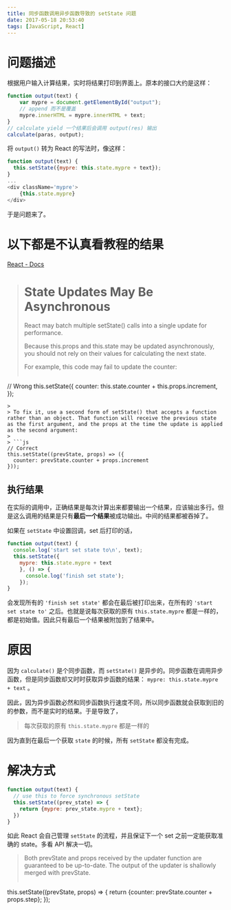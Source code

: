 ```yaml
---
title: 同步函数调用异步函数导致的 setState 问题
date: 2017-05-18 20:53:40
tags: [JavaScript, React]
---
```


# 问题描述

根据用户输入计算结果，实时将结果打印到界面上。原本的接口大约是这样：

```js
function output(text) {
    var mypre = document.getElementById("output");
    // append 而不是覆盖
    mypre.innerHTML = mypre.innerHTML + text;
}
// calculate yield 一个结果后会调用 output(res) 输出
calculate(paras, output);
```

将 `output()` 转为 React 的写法时，像这样：

```js
function output(text) {
  this.setState({mypre: this.state.mypre + text});
}
...
<div className='mypre'>
    {this.state.mypre}
</div>
```

于是问题来了。



# 以下都是不认真看教程的结果

[React - Docs](https://facebook.github.io/react/docs/state-and-lifecycle.html)

> # State Updates May Be Asynchronous
> React may batch multiple setState() calls into a single update for performance.
>
> Because this.props and this.state may be updated asynchronously, you should not rely on their values for calculating the next state.
>
> For example, this code may fail to update the counter:
>```js
// Wrong
this.setState({
  counter: this.state.counter + this.props.increment,
});
```
> 
> To fix it, use a second form of setState() that accepts a function rather than an object. That function will receive the previous state as the first argument, and the props at the time the update is applied as the second argument:
>
> ```js
// Correct
this.setState((prevState, props) => ({
  counter: prevState.counter + props.increment
}));
```


## 执行结果

在实际的调用中，正确结果是每次计算出来都要输出一个结果，应该输出多行。但是这么调用的结果是只有**最后一个结果**被成功输出。中间的结果都被吞掉了。

如果在 `setState` 中设置回调，set 后打印的话，

```js
function output(text) {
  console.log('start set state to\n', text);
  this.setState({
    mypre: this.state.mypre + text
    }, () => {
      console.log('finish set state');
    });
}
```

会发现所有的 `'finish set state'` 都会在最后被打印出来，在所有的 `'start set state to'` 之后。也就是说每次获取的原有 `this.state.mypre` 都是一样的，都是初始值。因此只有最后一个结果被附加到了结果中。

# 原因

因为 `calculate()` 是个同步函数，而 `setState()` 是异步的。同步函数在调用异步函数，但是同步函数却又时时获取异步函数的结果： `mypre: this.state.mypre + text` 。

因此，因为异步函数必然和同步函数执行速度不同，所以同步函数就会获取到旧的的参数，而不是实时的结果。于是导致了，

> 每次获取的原有 `this.state.mypre` 都是一样的

因为直到在最后一个获取 `state` 的时候，所有 `setState` 都没有完成。

# 解决方式

```js
function output(text) {
  // use this to force synchronous setState
  this.setState((prev_state) => {
    return {mypre: prev_state.mypre + text};
  })
}
```

如此 React 会自己管理 `setState` 的流程，并且保证下一个 set 之前一定能获取准确的 state。多看 API 解决一切。

> Both prevState and props received by the updater function are guaranteed to be up-to-date. The output of the updater is shallowly merged with prevState.
>
> ```
 this.setState((prevState, props) => {
    return {counter: prevState.counter + props.step};
 });
 ```

